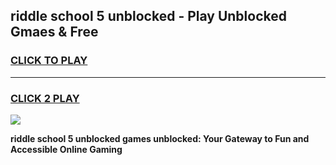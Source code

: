 
## riddle school 5 unblocked - Play Unblocked Gmaes & Free
<h3>
<a href="https://news.freeplayer.one?title=riddle_school_5_unblocked&ref=16F">CLICK TO PLAY</a></h3>
<hr>

<h3>
<a href="https://news.freeplayer.one?title=riddle_school_5_unblocked&ref=16F">CLICK 2 PLAY</a>
  
</h3>

<a href="https://news.freeplayer.one?title=riddle_school_5_unblocked&ref=16F/"><img src="https://clearcache.store/games.png"></a>


**riddle school 5 unblocked games unblocked: Your Gateway to Fun and Accessible Online Gaming**
